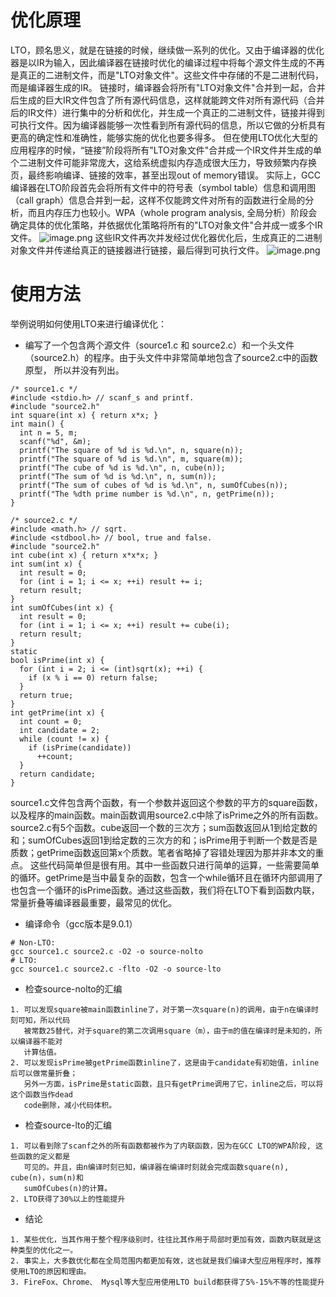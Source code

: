# 优化原理
LTO，顾名思义，就是在链接的时候，继续做一系列的优化。又由于编译器的优化器是以IR为输入，因此编译器在链接时优化的编译过程中将每个源文件生成的不再是真正的二进制文件，而是"LTO对象文件"。这些文件中存储的不是二进制代码，而是编译器生成的IR。
链接时，编译器会将所有"LTO对象文件"合并到一起，合并后生成的巨大IR文件包含了所有源代码信息，这样就能跨文件对所有源代码（合并后的IR文件）进行集中的分析和优化，并生成一个真正的二进制文件，链接并得到可执行文件。因为编译器能够一次性看到所有源代码的信息，所以它做的分析具有更高的确定性和准确性，能够实施的优化也要多得多。
但在使用LTO优化大型的应用程序的时候，“链接”阶段将所有"LTO对象文件"合并成一个IR文件并生成的单个二进制文件可能非常庞大，这给系统虚拟内存造成很大压力，导致频繁内存换页，最终影响编译、链接的效率，甚至出现out of memory错误。
实际上，GCC编译器在LTO阶段首先会将所有文件中的符号表（symbol table）信息和调用图（call graph）信息合并到一起，这样不仅能跨文件对所有的函数进行全局的分析，而且内存压力也较小。WPA（whole program analysis, 全局分析）阶段会确定具体的优化策略，并依据优化策略将所有的"LTO对象文件"合并成一或多个IR文件。
![image.png](https://intranetproxy.alipay.com/skylark/lark/0/2022/png/337836/1661235609734-7ba8d8fa-ad68-48ab-b4dd-d5067bfbe1f8.png#clientId=u03c343e1-5eb0-4&crop=0&crop=0&crop=1&crop=1&from=paste&height=208&id=u38b8d83b&margin=%5Bobject%20Object%5D&name=image.png&originHeight=415&originWidth=750&originalType=binary&ratio=1&rotation=0&showTitle=false&size=50664&status=done&style=none&taskId=uae858605-9a2f-42f2-b4fd-a200b49becc&title=&width=375)
这些IR文件再次并发经过优化器优化后，生成真正的二进制对象文件并传递给真正的链接器进行链接，最后得到可执行文件。
![image.png](https://intranetproxy.alipay.com/skylark/lark/0/2022/png/337836/1661235644272-166afe2c-01ca-4321-9cff-32cb57d98471.png#clientId=u03c343e1-5eb0-4&crop=0&crop=0&crop=1&crop=1&from=paste&height=144&id=ub8d56a1c&margin=%5Bobject%20Object%5D&name=image.png&originHeight=287&originWidth=750&originalType=binary&ratio=1&rotation=0&showTitle=false&size=37694&status=done&style=none&taskId=ue2789136-02a4-4e5b-9b29-83087681c78&title=&width=375)
# 使用方法
举例说明如何使用LTO来进行编译优化：

- 编写了一个包含两个源文件（source1.c 和 source2.c）和一个头文件（source2.h）的程序。由于头文件中非常简单地包含了source2.c中的函数原型， 所以并没有列出。
```
/* source1.c */
#include <stdio.h> // scanf_s and printf.
#include "source2.h"
int square(int x) { return x*x; }
int main() {
  int n = 5, m;
  scanf("%d", &m);
  printf("The square of %d is %d.\n", n, square(n));
  printf("The square of %d is %d.\n", m, square(m));
  printf("The cube of %d is %d.\n", n, cube(n));
  printf("The sum of %d is %d.\n", n, sum(n));
  printf("The sum of cubes of %d is %d.\n", n, sumOfCubes(n));
  printf("The %dth prime number is %d.\n", n, getPrime(n));
}
```
```
/* source2.c */
#include <math.h> // sqrt.
#include <stdbool.h> // bool, true and false.
#include "source2.h"
int cube(int x) { return x*x*x; }
int sum(int x) {
  int result = 0;
  for (int i = 1; i <= x; ++i) result += i;
  return result;
}
int sumOfCubes(int x) {
  int result = 0;
  for (int i = 1; i <= x; ++i) result += cube(i);
  return result;
}
static
bool isPrime(int x) {
  for (int i = 2; i <= (int)sqrt(x); ++i) {
    if (x % i == 0) return false;
  }
  return true;
}
int getPrime(int x) {
  int count = 0;
  int candidate = 2;
  while (count != x) {
    if (isPrime(candidate))
      ++count;
  }
  return candidate;
}
```
source1.c文件包含两个函数，有一个参数并返回这个参数的平方的square函数，以及程序的main函数。main函数调用source2.c中除了isPrime之外的所有函数。source2.c有5个函数。cube返回一个数的三次方；sum函数返回从1到给定数的和；sumOfCubes返回1到给定数的三次方的和；isPrime用于判断一个数是否是质数；getPrime函数返回第x个质数。笔者省略掉了容错处理因为那并非本文的重点。
这些代码简单但是很有用。其中一些函数只进行简单的运算，一些需要简单的循环。getPrime是当中最复杂的函数，包含一个while循环且在循环内部调用了也包含一个循环的isPrime函数。通过这些函数，我们将在LTO下看到函数内联，常量折叠等编译器最重要，最常见的优化。

- 编译命令（gcc版本是9.0.1）
```
# Non-LTO:
gcc source1.c source2.c -O2 -o source-nolto
# LTO:
gcc source1.c source2.c -flto -O2 -o source-lto
```

- 检查source-nolto的汇编
```
1. 可以发现square被main函数inline了，对于第一次square(n)的调用，由于n在编译时刻可知，所以代码
   被常数25替代，对于square的第二次调用square（m），由于m的值在编译时是未知的，所以编译器不能对
   计算估值。
2. 可以发现isPrime被getPrime函数inline了，这是由于candidate有初始值，inline后可以做常量折叠；
   另外一方面，isPrime是static函数，且只有getPrime调用了它，inline之后，可以将这个函数当作dead
   code删除，减小代码体积。
```

- 检查source-lto的汇编
```
1. 可以看到除了scanf之外的所有函数都被作为了内联函数，因为在GCC LTO的WPA阶段, 这些函数的定义都是
   可见的。并且，由n编译时刻已知，编译器在编译时刻就会完成函数square(n), cube(n)，sum(n)和
   sumOfCubes(n)的计算。
2. LTO获得了30%以上的性能提升
```

- 结论
```
1. 某些优化，当其作用于整个程序级别时，往往比其作用于局部时更加有效，函数内联就是这种类型的优化之一。
2. 事实上，大多数优化都在全局范围内都更加有效，这也就是我们编译大型应用程序时，推荐使用LTO的原因和理由。
3. FireFox、Chrome、 Mysql等大型应用使用LTO build都获得了5%-15%不等的性能提升
```
